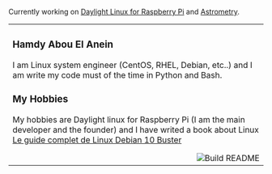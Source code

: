 Currently working on [Daylight Linux for Raspberry Pi](https://www.daylightlinux.ch) and [Astrometry](https://www.astrometry.ch).

<table><tr><td valign="top" width="33%">

### Hamdy Abou El Anein   
 
I am Linux system engineer (CentOS, RHEL, Debian, etc..) and I am write my code must of the time in Python and Bash.

### My Hobbies   

My hobbies are Daylight linux for Raspberry Pi (I am the main developer and the founder) and I have writed a book about Linux [Le guide complet de Linux Debian 10 Buster](https://www.eyrolles.com/Litterature/Livre/le-guide-complet-de-linux-debian-10-buster-9782754308274/)


<a href="https://github.com/hamdyaea/hamdyaea/actions"><img src="https://github.com/hamdyaea/hamdyaea/workflows/Build%20README/badge.svg" align="right" alt="Build README"></a>
